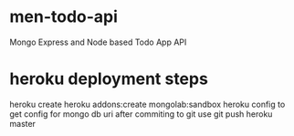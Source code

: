 # men-todo-api
Mongo Express and Node based Todo App API

# heroku deployment steps
 heroku create
 heroku addons:create mongolab:sandbox
 heroku config to get config for mongo db uri
 after commiting to git use git push heroku master
